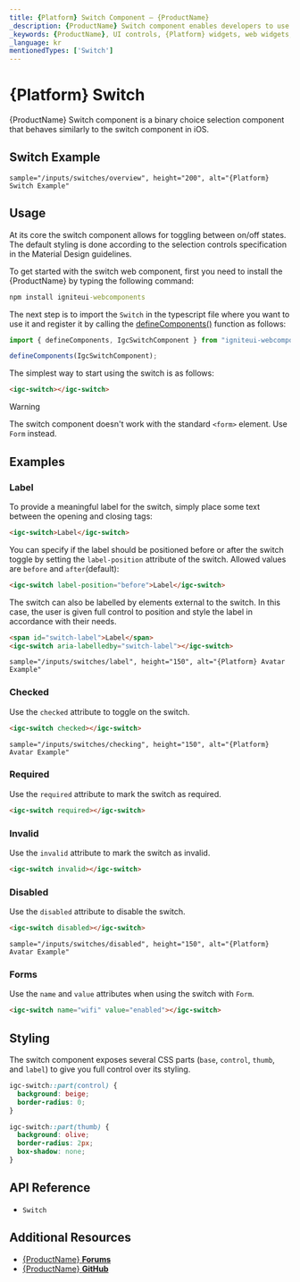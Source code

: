 ```yaml
---
title: {Platform} Switch Component – {ProductName}
_description: {ProductName} Switch component enables developers to use binary on/off or true/false data input functions within their applications.
_keywords: {ProductName}, UI controls, {Platform} widgets, web widgets, UI widgets, {Platform}, Native {Platform} Components Suite, Native {Platform} Controls, Native {Platform} Components Library, {Platform} Switch components, {Platform} Switch controls
_language: kr
mentionedTypes: ['Switch']
---
```


# {Platform} Switch

{ProductName} Switch component is a binary choice selection component that behaves similarly to the switch component in iOS.

<div class="divider"></div>

## Switch Example

`sample="/inputs/switches/overview", height="200", alt="{Platform} Switch Example"`


<div class="divider--half"></div>

## Usage

At its core the switch component allows for toggling between on/off states. The default styling is done according to the selection controls specification in the Material Design guidelines.

To get started with the switch web component, first you need to install the {ProductName} by typing the following command:

```cmd
npm install igniteui-webcomponents
```

The next step is to import the `Switch` in the typescript file where you want to use it and register it by calling the [defineComponents()]({environment:wcApiUrl}/index.html#defineComponents) function as follows:

```ts
import { defineComponents, IgcSwitchComponent } from "igniteui-webcomponents";

defineComponents(IgcSwitchComponent);
```

The simplest way to start using the switch is as follows:

```html
<igc-switch></igc-switch>
```

>[!WARNING]
> The switch component doesn't work with the standard `<form>` element. Use `Form` instead.

## Examples

### Label

To provide a meaningful label for the switch, simply place some text between the opening and closing tags:

```html
<igc-switch>Label</igc-switch>
```

You can specify if the label should be positioned before or after the switch toggle by setting the `label-position` attribute of the switch. Allowed values are `before` and `after`(default):


```html
<igc-switch label-position="before">Label</igc-switch>
```

The switch can also be labelled by elements external to the switch. In this case, the user is given full control to position and style the label in accordance with their needs.

```html
<span id="switch-label">Label</span>
<igc-switch aria-labelledby="switch-label"></igc-switch>
```
`sample="/inputs/switches/label", height="150", alt="{Platform} Avatar Example"`



### Checked

Use the `checked` attribute to toggle on the switch.

```html
<igc-switch checked></igc-switch>
```
`sample="/inputs/switches/checking", height="150", alt="{Platform} Avatar Example"`



### Required

Use the `required` attribute to mark the switch as required.

```html
<igc-switch required></igc-switch>
```

### Invalid

Use the `invalid` attribute to mark the switch as invalid.

```html
<igc-switch invalid></igc-switch>
```

### Disabled

Use the `disabled` attribute to disable the switch.

```html
<igc-switch disabled></igc-switch>
```
`sample="/inputs/switches/disabled", height="150", alt="{Platform} Avatar Example"`



### Forms

Use the `name` and `value` attributes when using the switch with `Form`.

```html
<igc-switch name="wifi" value="enabled"></igc-switch>
```

## Styling

The switch component exposes several CSS parts (`base`, `control`, `thumb`, and `label`) to give you full control over its styling.

```css
igc-switch::part(control) {
  background: beige;
  border-radius: 0;
}

igc-switch::part(thumb) {
  background: olive;
  border-radius: 2px;
  box-shadow: none;
}
```

## API Reference

* `Switch`


## Additional Resources

* [{ProductName} **Forums**]({ForumsLink})
* [{ProductName} **GitHub**]({GithubLink})
